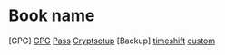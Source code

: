 # Book name

[GPG]
    [GPG](path/to/page)
    [Pass](path/to/page)
    [Cryptsetup](path/to/page)
[Backup]
    [timeshift](path/to/page)
    [custom](path/to/page)